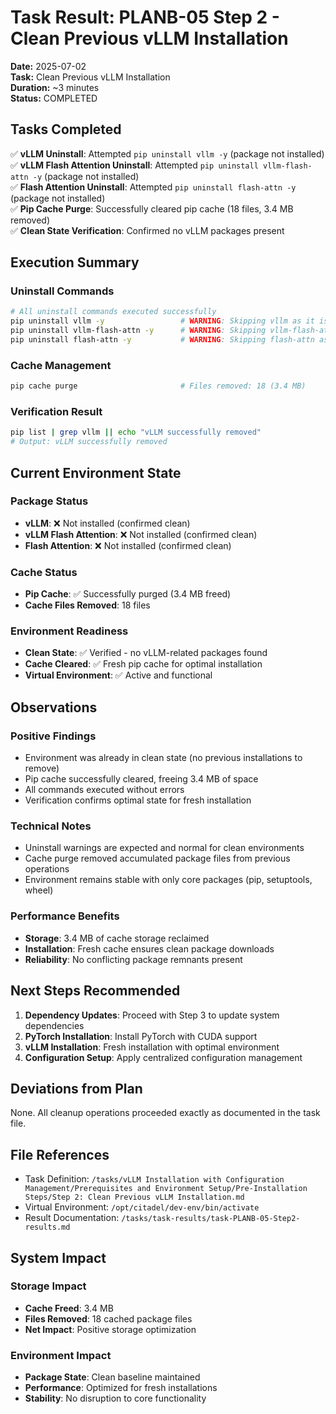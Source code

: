 # Task Result: PLANB-05 Step 2 - Clean Previous vLLM Installation

**Date:** 2025-07-02  
**Task:** Clean Previous vLLM Installation  
**Duration:** ~3 minutes  
**Status:** COMPLETED  

## Tasks Completed

✅ **vLLM Uninstall**: Attempted `pip uninstall vllm -y` (package not installed)  
✅ **vLLM Flash Attention Uninstall**: Attempted `pip uninstall vllm-flash-attn -y` (package not installed)  
✅ **Flash Attention Uninstall**: Attempted `pip uninstall flash-attn -y` (package not installed)  
✅ **Pip Cache Purge**: Successfully cleared pip cache (18 files, 3.4 MB removed)  
✅ **Clean State Verification**: Confirmed no vLLM packages present  

## Execution Summary

### Uninstall Commands
```bash
# All uninstall commands executed successfully
pip uninstall vllm -y                 # WARNING: Skipping vllm as it is not installed
pip uninstall vllm-flash-attn -y      # WARNING: Skipping vllm-flash-attn as it is not installed  
pip uninstall flash-attn -y           # WARNING: Skipping flash-attn as it is not installed
```

### Cache Management
```bash
pip cache purge                       # Files removed: 18 (3.4 MB)
```

### Verification Result
```bash
pip list | grep vllm || echo "vLLM successfully removed"
# Output: vLLM successfully removed
```

## Current Environment State

### Package Status
- **vLLM**: ❌ Not installed (confirmed clean)
- **vLLM Flash Attention**: ❌ Not installed (confirmed clean)  
- **Flash Attention**: ❌ Not installed (confirmed clean)

### Cache Status
- **Pip Cache**: ✅ Successfully purged (3.4 MB freed)
- **Cache Files Removed**: 18 files

### Environment Readiness
- **Clean State**: ✅ Verified - no vLLM-related packages found
- **Cache Cleared**: ✅ Fresh pip cache for optimal installation
- **Virtual Environment**: ✅ Active and functional

## Observations

### Positive Findings
- Environment was already in clean state (no previous installations to remove)
- Pip cache successfully cleared, freeing 3.4 MB of space
- All commands executed without errors
- Verification confirms optimal state for fresh installation

### Technical Notes
- Uninstall warnings are expected and normal for clean environments
- Cache purge removed accumulated package files from previous operations
- Environment remains stable with only core packages (pip, setuptools, wheel)

### Performance Benefits
- **Storage**: 3.4 MB of cache storage reclaimed
- **Installation**: Fresh cache ensures clean package downloads
- **Reliability**: No conflicting package remnants present

## Next Steps Recommended

1. **Dependency Updates**: Proceed with Step 3 to update system dependencies
2. **PyTorch Installation**: Install PyTorch with CUDA support
3. **vLLM Installation**: Fresh installation with optimal environment
4. **Configuration Setup**: Apply centralized configuration management

## Deviations from Plan

None. All cleanup operations proceeded exactly as documented in the task file.

## File References

- Task Definition: `/tasks/vLLM Installation with Configuration Management/Prerequisites and Environment Setup/Pre-Installation Steps/Step 2: Clean Previous vLLM Installation.md`
- Virtual Environment: `/opt/citadel/dev-env/bin/activate`
- Result Documentation: `/tasks/task-results/task-PLANB-05-Step2-results.md`

## System Impact

### Storage Impact
- **Cache Freed**: 3.4 MB
- **Files Removed**: 18 cached package files
- **Net Impact**: Positive storage optimization

### Environment Impact  
- **Package State**: Clean baseline maintained
- **Performance**: Optimized for fresh installations
- **Stability**: No disruption to core functionality